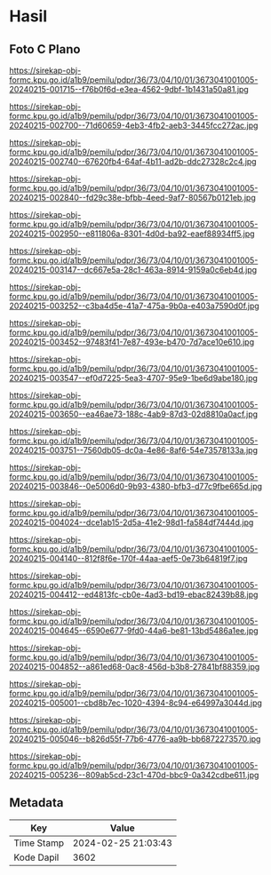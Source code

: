 # Hasil

## Foto C Plano

https://sirekap-obj-formc.kpu.go.id/a1b9/pemilu/pdpr/36/73/04/10/01/3673041001005-20240215-001715--f76b0f6d-e3ea-4562-9dbf-1b1431a50a81.jpg

https://sirekap-obj-formc.kpu.go.id/a1b9/pemilu/pdpr/36/73/04/10/01/3673041001005-20240215-002700--71d60659-4eb3-4fb2-aeb3-3445fcc272ac.jpg

https://sirekap-obj-formc.kpu.go.id/a1b9/pemilu/pdpr/36/73/04/10/01/3673041001005-20240215-002740--67620fb4-64af-4b11-ad2b-ddc27328c2c4.jpg

https://sirekap-obj-formc.kpu.go.id/a1b9/pemilu/pdpr/36/73/04/10/01/3673041001005-20240215-002840--fd29c38e-bfbb-4eed-9af7-80567b0121eb.jpg

https://sirekap-obj-formc.kpu.go.id/a1b9/pemilu/pdpr/36/73/04/10/01/3673041001005-20240215-002950--e811806a-8301-4d0d-ba92-eaef88934ff5.jpg

https://sirekap-obj-formc.kpu.go.id/a1b9/pemilu/pdpr/36/73/04/10/01/3673041001005-20240215-003147--dc667e5a-28c1-463a-8914-9159a0c6eb4d.jpg

https://sirekap-obj-formc.kpu.go.id/a1b9/pemilu/pdpr/36/73/04/10/01/3673041001005-20240215-003252--c3ba4d5e-41a7-475a-9b0a-e403a7590d0f.jpg

https://sirekap-obj-formc.kpu.go.id/a1b9/pemilu/pdpr/36/73/04/10/01/3673041001005-20240215-003452--97483f41-7e87-493e-b470-7d7ace10e610.jpg

https://sirekap-obj-formc.kpu.go.id/a1b9/pemilu/pdpr/36/73/04/10/01/3673041001005-20240215-003547--ef0d7225-5ea3-4707-95e9-1be6d9abe180.jpg

https://sirekap-obj-formc.kpu.go.id/a1b9/pemilu/pdpr/36/73/04/10/01/3673041001005-20240215-003650--ea46ae73-188c-4ab9-87d3-02d8810a0acf.jpg

https://sirekap-obj-formc.kpu.go.id/a1b9/pemilu/pdpr/36/73/04/10/01/3673041001005-20240215-003751--7560db05-dc0a-4e86-8af6-54e73578133a.jpg

https://sirekap-obj-formc.kpu.go.id/a1b9/pemilu/pdpr/36/73/04/10/01/3673041001005-20240215-003846--0e5006d0-9b93-4380-bfb3-d77c9fbe665d.jpg

https://sirekap-obj-formc.kpu.go.id/a1b9/pemilu/pdpr/36/73/04/10/01/3673041001005-20240215-004024--dce1ab15-2d5a-41e2-98d1-fa584df7444d.jpg

https://sirekap-obj-formc.kpu.go.id/a1b9/pemilu/pdpr/36/73/04/10/01/3673041001005-20240215-004140--812f8f6e-170f-44aa-aef5-0e73b64819f7.jpg

https://sirekap-obj-formc.kpu.go.id/a1b9/pemilu/pdpr/36/73/04/10/01/3673041001005-20240215-004412--ed4813fc-cb0e-4ad3-bd19-ebac82439b88.jpg

https://sirekap-obj-formc.kpu.go.id/a1b9/pemilu/pdpr/36/73/04/10/01/3673041001005-20240215-004645--6590e677-9fd0-44a6-be81-13bd5486a1ee.jpg

https://sirekap-obj-formc.kpu.go.id/a1b9/pemilu/pdpr/36/73/04/10/01/3673041001005-20240215-004852--a861ed68-0ac8-456d-b3b8-27841bf88359.jpg

https://sirekap-obj-formc.kpu.go.id/a1b9/pemilu/pdpr/36/73/04/10/01/3673041001005-20240215-005001--cbd8b7ec-1020-4394-8c94-e64997a3044d.jpg

https://sirekap-obj-formc.kpu.go.id/a1b9/pemilu/pdpr/36/73/04/10/01/3673041001005-20240215-005046--b826d55f-77b6-4776-aa9b-bb6872273570.jpg

https://sirekap-obj-formc.kpu.go.id/a1b9/pemilu/pdpr/36/73/04/10/01/3673041001005-20240215-005236--809ab5cd-23c1-470d-bbc9-0a342cdbe611.jpg


## Metadata

| Key        | Value               |
| ---------- | ------------------- |
| Time Stamp | 2024-02-25 21:03:43 |
| Kode Dapil | 3602                |



